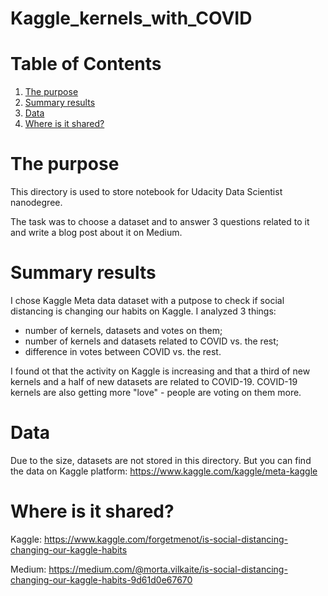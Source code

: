 # Kaggle_kernels_with_COVID

# Table of Contents

1. [The purpose](#the-purpose)
2. [Summary results](#summary-results)
3. [Data](#data)
4. [Where is it shared?](#where-is-it-shared)

# The purpose

This directory is used to store notebook for Udacity Data Scientist nanodegree.

The task was to choose a dataset and to answer 3 questions related to it and write a blog post about it on Medium.

# Summary results

I chose Kaggle Meta data dataset with a putpose to check if social distancing is changing our habits on Kaggle. I analyzed 3 things:
* number of kernels, datasets and votes on them;
* number of kernels and datasets related to COVID vs. the rest;
* difference in votes between COVID vs. the rest.

I found ot that the activity on Kaggle is increasing and that a third of new kernels and a half of new datasets are related to COVID-19. COVID-19 kernels are also getting more "love" - people are voting on them more.

# Data

Due to the size, datasets are not stored in this directory. But you can find the data on Kaggle platform: https://www.kaggle.com/kaggle/meta-kaggle

# Where is it shared?

Kaggle: https://www.kaggle.com/forgetmenot/is-social-distancing-changing-our-kaggle-habits

Medium: https://medium.com/@morta.vilkaite/is-social-distancing-changing-our-kaggle-habits-9d61d0e67670
